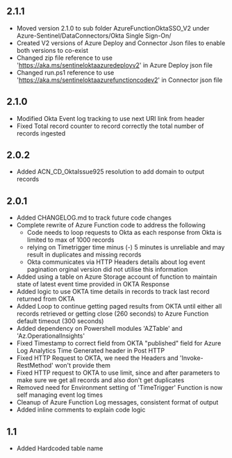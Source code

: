 ## 2.1.1
- Moved version 2.1.0 to sub folder AzureFunctionOktaSSO_V2 under Azure-Sentinel/DataConnectors/Okta Single Sign-On/
- Created V2 versions of Azure Deploy and Connector Json files to enable both versions to co-exist
- Changed zip file reference to use 'https://aka.ms/sentineloktaazuredeployv2' in Azure Deploy json file
- Changed run.ps1 reference to use 'https://aka.ms/sentineloktaazurefunctioncodev2' in Connector json file

## 2.1.0
- Modified Okta Event log tracking to use next URI link from header
- Fixed Total record counter to record correctly the total number of records ingested

## 2.0.2
- Added  ACN_CD_OktaIssue925 resolution to add domain to output records

## 2.0.1
- Added CHANGELOG.md to track future code changes
- Complete rewrite of Azure Function code to address the following
    - Code needs to loop requests to Okta as each response from Okta is limited to max of 1000 records
    - relying on Timetrigger time minus (-) 5 minutes is unreliable and may result in duplicates and missing records
    - Okta communicates via HTTP Headers details about log event pagination orginal version did not utilise this information
- Added using a table on Azure Storage account of function to maintain state of latest event time provided in OKTA Response 
- Added logic to use OKTA time details in records to track last record returned from OKTA
- Added Loop to continue getting paged results from OKTA until either all records retrieved or getting close (260 seconds) to Azure Function default timeout (300 seconds)
- Added dependency on Powershell modules 'AZTable' and 'Az.OperationalInsights'
- Fixed Timestamp to correct field from OKTA "published" field for Azure Log Analytics Time Generated header in Post HTTP
- Fixed HTTP Request to OKTA, we need the Headers and 'Invoke-RestMethod' won't provide them
- Fixed HTTP request to OKTA to use limit, since and after parameters to make sure we get all records and also don't get duplicates
- Removed need for Environment setting of 'TimeTrigger' Function is now self managing event log times
- Cleanup of Azure Function Log messages, consistent format of output
- Added inline comments to explain code logic

## 1.1
- Added Hardcoded table name